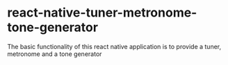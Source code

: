 # react-native-tuner-metronome-tone-generator
The basic functionality of this react native application is to provide a tuner, metronome and a tone generator
